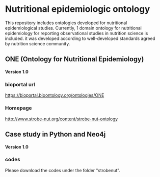 # Nutritional epidemiologic ontology
This repository includes ontologies developed for nutritional epidemiological studies.
Currently, 1 domain ontology for nutritional epidemiology for reporting observational studies in nutrition science is included. it was developed according to well-developed standards agreed by nutrition science community.



<h2 align="left">ONE (Ontology for Nutritional Epidemiology) </h2>
<h4 align="left">Version 1.0 </h4>

### bioportal url

https://bioportal.bioontology.org/ontologies/ONE

### Homepage

http://www.strobe-nut.org/content/strobe-nut-ontology


<h2 align="left">Case study in Python and Neo4j</h2>
<h4 align="left">Version 1.0 </h4>

### codes

Please download the codes under the folder "strobenut".

